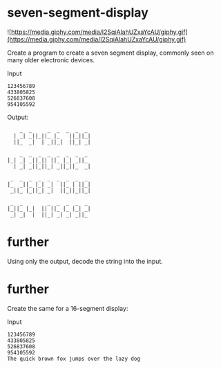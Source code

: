 # seven-segment-display

![https://media.giphy.com/media/l2SqiAlahUZxaYcAU/giphy.gif](https://media.giphy.com/media/l2SqiAlahUZxaYcAU/giphy.gif)

Create a program to create a seven segment display, commonly seen on many older electronic devices.




 
Input

```
123456789
433805825
526837608
954105592
```

Output:

```
    _  _     _  _  _  _  _ 
  | _| _||_||_ |_   ||_||_|
  ||_  _|  | _||_|  ||_| _|

    _  _  _  _  _  _  _  _ 
|_| _| _||_|| ||_ |_| _||_ 
  | _| _||_||_| _||_||_  _|

 _  _  _  _  _  _  _  _  _ 
|_  _||_ |_| _|  ||_ | ||_|
 _||_ |_||_| _|  ||_||_||_|

 _  _        _  _  _  _  _ 
|_||_ |_|  || ||_ |_ |_| _|
 _| _|  |  ||_| _| _| _||_  
```
 
# further

Using only the output, decode the string into the input.


# further
Create the same for a 16-segment display:

Input

```
123456789
433805825
526837608
954105592
The quick brown fox jumps over the lazy dog
```
